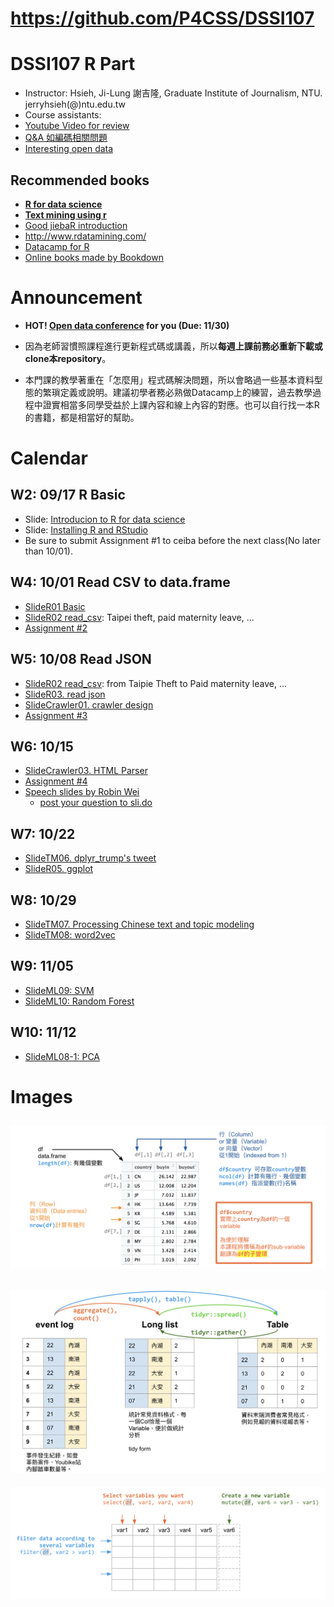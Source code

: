 # https://github.com/P4CSS/DSSI107

# DSSI107 R Part

* Instructor: Hsieh, Ji-Lung 謝吉隆, Graduate Institute of Journalism, NTU. jerryhsieh(@)ntu.edu.tw
* Course assistants:
* [Youtube Video for review](https://www.youtube.com/playlist?list=PLK0n8HKZQ_VfJcqBGlcAc0IKoY00mdF1B)
* [Q&A 如編碼相關問題](QA.md)
* [Interesting open data](https://github.com/P4CSS/p4css.github.io/blob/master/data.md)

## Recommended books

* **[R for data science](http://r4ds.had.co.nz/introduction.html)**
* **[Text mining using r](http://tidytextmining.com/)**
* [Good jiebaR introduction](http://blog.fens.me/r-word-jiebar/)
* http://www.rdatamining.com/
* [Datacamp for R](https://www.datacamp.com/courses/tech:r)
* [Online books made by Bookdown](https://bookdown.org/)


# Announcement
* **HOT! [Open data conference](https://github.com/P4CSS/p4css.github.io/blob/master/img/competition.jpg) for you (Due: 11/30)**

* 因為老師習慣照課程進行更新程式碼或講義，所以**每週上課前務必重新下載或clone本repository**。
* 本門課的教學著重在「怎麼用」程式碼解決問題，所以會略過一些基本資料型態的繁瑣定義或說明。建議初學者務必熟做Datacamp上的練習，過去教學過程中證實相當多同學受益於上課內容和線上內容的對應。也可以自行找一本R的書籍，都是相當好的幫助。

# Calendar

## W2: 09/17 R Basic
* Slide: [Introducion to R for data science](https://docs.google.com/presentation/d/e/2PACX-1vTSSfrUAnwy-mlcA7I3YBj1NeCTZY6z8b--cuyOqtg-p7-GbMmF11JejhGb6sOoogBbaSKMxpYSLcem/pub?start=false&loop=false&delayms=3000)
* Slide: [Installing R and RStudio](https://docs.google.com/presentation/d/e/2PACX-1vSNj-P2-8cJptSy-eRMKXs4eSNgLgeaCHiF22THEDkmijIXaqFA8U67T3Lp-iR0ibXssD-NHUq5DEG2/pub?start=false&loop=false&delayms=3000&slide=id.g27addf16d4_0_67)
* Be sure to submit Assignment #1 to ceiba before the next class(No later than 10/01).

## W4: 10/01 Read CSV to data.frame
* [SlideR01 Basic](https://docs.google.com/presentation/d/1gvWK2qDZuwR7lRrCLfVwfzrMBt1Dw2yFcG8LeoNgLrA/edit?usp=sharing)
* [SlideR02 read_csv](https://docs.google.com/presentation/d/1vzJL2YU-kWKeM66bLxRFrdXLleWC_mbRFhXi-xkDuqM/edit?usp=sharing): Taipei theft, paid maternity leave, ...
* [Assignment #2](https://github.com/P4CSS/DSSI107/blob/master/Assignments.md#assignment-2-no-later-than-1007-2359-3-points)

## W5: 10/08 Read JSON
* [SlideR02 read_csv](https://docs.google.com/presentation/d/1vzJL2YU-kWKeM66bLxRFrdXLleWC_mbRFhXi-xkDuqM/edit?usp=sharing): from Taipie Theft to Paid maternity leave, ...
* [SlideR03. read json](https://docs.google.com/presentation/d/e/2PACX-1vSHPm_O02O1BQotytOXuL6GV4crFSt90Y3Q5AzJ_Od0_ay7WBZT-Wh8Erll-3EbbbsUmaj5LyqhkWek/pub?start=false&loop=false&delayms=3000)
* [SlideCrawler01. crawler design](https://docs.google.com/presentation/d/e/2PACX-1vRW84XoB5sFRT1Eg-GrK4smX23qoNkFffz_h8oRU4AIvJAgrrxBn8059_0UeHv_pFBks_Z37vNbLGai/pub?start=false&loop=false&delayms=3000)
* [Assignment #3](https://github.com/P4CSS/DSSI107/blob/master/Assignments.md#assignment-3-no-later-than-1014-2359-3-points)

## W6: 10/15
* [SlideCrawler03. HTML Parser](https://docs.google.com/presentation/d/e/2PACX-1vSGeNG6BcEUNjhZjqo1obJ9bijuMjKJ0WhEva29-AuishNv779rSC0nDShfkR5HcWp4EdlRUBaaiG0M/pub?start=false&loop=false&delayms=3000)
* [Assignment #4](https://github.com/P4CSS/DSSI107/blob/master/Assignments.md#assignment-4-try-to-scrape-10-pages-of-one-sites-listed-as-follows)
* [Speech slides by Robin Wei](http://homepage.ntu.edu.tw/~ntut019/ecomicro/Big_Data_Era.pdf)
  * [post your question to sli.do](https://wall2.sli.do/event/njhca1hk)

## W7: 10/22
* [SlideTM06. dplyr_trump's tweet](https://docs.google.com/presentation/d/e/2PACX-1vRNLWSWiTePNA5tmAhFcbkFWEzfa0LFiG0FENhalVpxz2lG2Z1lZ8pJHacaKHWpnC1SYhR-qxQOnKb7/pub?start=false&loop=false&delayms=3000)
* [SlideR05. ggplot](https://docs.google.com/presentation/d/e/2PACX-1vR0MIoaDm9YaEvop3wYAYHnr5O-kCPtK2AlS9QR8zpgeoCBQCfJ39q55VrK4RvM_UJg18JDQa1I_pgJ/pub?start=false&loop=false&delayms=3000)

## W8: 10/29
* [SlideTM07. Processing Chinese text and topic modeling](https://docs.google.com/presentation/d/e/2PACX-1vRTSSO_8JuLTK_1OyM9eDrogA-K2fhXQwlKxh1PpRvNavkurCCcKBNftv9MpKGYM6EDXtNnqZvPDdKy/pub?start=false&loop=false&delayms=3000)
* [SlideTM08: word2vec](https://docs.google.com/presentation/d/e/2PACX-1vSaDbagemtALMf0F5CJViNvLUI7U7cGJtelziV5IdKOridKI28DQ85sWWpVa1Y_1G3vH0bkKMAzW-XZ/pub?start=false&loop=false&delayms=3000)

## W9: 11/05
* [SlideML09: SVM](https://docs.google.com/presentation/d/e/2PACX-1vRVudHBYlfrtXZDu7zIdbde3_dB3gIXrl6S0lMSARfRfA__m0TPL-AmQvVMdEIE6BqU6dLgQWJ-QYwP/pub?start=false&loop=false&delayms=3000)
* [SlideML10: Random Forest](https://docs.google.com/presentation/d/e/2PACX-1vQRPmt4H5Pdys7pu7-SvNu7Y5p08OrINCJx-WFEm5PI2OM5k--pwNUUGjNxmGthpE2c66fzyP9Ms9ve/pub?start=false&loop=false&delayms=3000)

## W10: 11/12
* [SlideML08-1: PCA](https://docs.google.com/presentation/d/e/2PACX-1vRhbsGGw0xYHisqd9IxqiOJ7iDYic0WjipPEwlI3J8LkaBYokP20oyOlKiGE7lyXBCAhBnBL4harpmV/pub?start=false&loop=false&delayms=3000)


# Images
![data.frame](img/dataframe.png)
---
![counting](img/counting.png)
---
![dplyr](img/dplyr.png)
